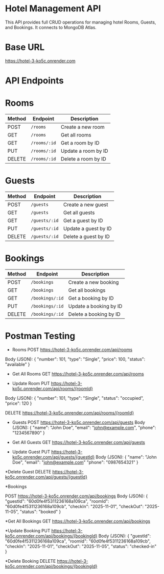 # Hotel Management API
This API provides full CRUD operations for managing hotel Rooms, Guests, and Bookings. It connects to MongoDB Atlas.

# Base URL
https://hotel-3-ko5c.onrender.com

# API Endpoints
# Rooms
| Method | Endpoint     | Description         |                                                    
| ------ | ------------ | ------------------- |
| POST   | `/rooms`     | Create a new room   | 
| GET    | `/rooms`     | Get all rooms       |
| GET    | `/rooms/:id` | Get a room by ID    |                                                                   
| PUT    | `/rooms/:id` | Update a room by ID |
| DELETE | `/rooms/:id` | Delete a room by ID | 

# Guests
| Method | Endpoint      | Description          |                                                        
| ------ | ------------- | -------------------- | 
| POST   | `/guests`     | Create a new guest   | 
| GET    | `/guests`     | Get all guests       |
| GET    | `/guests/:id` | Get a guest by ID    |
| PUT    | `/guests/:id` | Update a guest by ID | 
| DELETE | `/guests/:id` | Delete a guest by ID | 

# Bookings
| Method | Endpoint        | Description            |                                                                                                                                   
| ------ | --------------- | ---------------------- | 
| POST   | `/bookings`     | Create a new booking   | 
| GET    | `/bookings`     | Get all bookings       |
| GET    | `/bookings/:id` | Get a booking by ID    |                                                                                                                                                     
| PUT    | `/bookings/:id` | Update a booking by ID |                                                                                                                            
| DELETE | `/bookings/:id` | Delete a booking by ID |                                                                                                                                                       

# Postman Testing
* Rooms
  POST https://hotel-3-ko5c.onrender.com/api/rooms
  
Body (JSON):
{
  "number": 101,
  "type": "Single",
  "price": 100,
  "status": "available"
}

* Get All Rooms
  GET https://hotel-3-ko5c.onrender.com/api/rooms

* Update Room
  PUT https://hotel-3-ko5c.onrender.com/api/rooms/{roomId}
  
Body (JSON):
{
  "number": 101,
  "type": "Single",
  "status": "occupied",
  "price": 120
}

DELETE https://hotel-3-ko5c.onrender.com/api/rooms/{roomId}

* Guests
  POST https://hotel-3-ko5c.onrender.com/api/guests
Body (JSON):
{
  "name": "John Doe",
  "email": "john@example.com",
  "phone": "1234567890"
}


* Get All Guests
  GET https://hotel-3-ko5c.onrender.com/api/guests

* Update Guest
  PUT https://hotel-3-ko5c.onrender.com/api/guests/{guestId}
Body (JSON):
{
  "name": "John Doe",
  "email": "john@example.com"
  "phone": "0987654321"
}


*Delete Guest
 DELETE https://hotel-3-ko5c.onrender.com/api/guests/{guestId}


*Bookings

POST https://hotel-3-ko5c.onrender.com/api/bookings
Body (JSON):
{
  "guestId": "60d0fe4f5311236168a109ca",
  "roomId": "60d0fe4f5311236168a109cb",
  "checkIn": "2025-11-01",
  "checkOut": "2025-11-05",
  "status": "booked"
}

*Get All Bookings
  GET https://hotel-3-ko5c.onrender.com/api/bookings

*Update Booking
 PUT https://hotel-3-ko5c.onrender.com/api/bookings/{bookingId}
Body (JSON):
{
  "guestId": "60d0fe4f5311236168a109ca",
  "roomId": "60d0fe4f5311236168a109cb",
  "checkIn": "2025-11-01",
  "checkOut": "2025-11-05",
  "status": "checked-in"
}

*Delete Booking
 DELETE https://hotel-3-ko5c.onrender.com/api/bookings/{bookingId}



  
